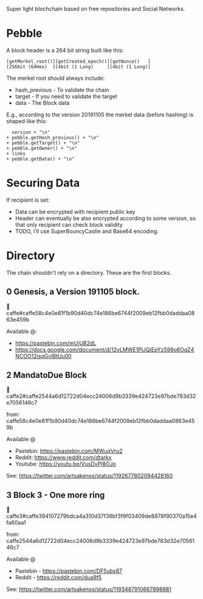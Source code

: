 
Super light blochchain based on free repositories and Social Networks.

Pebble
======

A block header is a 264 bit string built like this:

    [getMerkel_root()][getCreated_epoch()][getNonce()   ]
    [256bit (64Hex)  ][4bit (1 Long)     ][4bit (1 Long)]

The merkel root should always include:

* hash_previous - To validate the chain
* target - If you need to validate the target
* data - The Block data

E.g., according to the version 20191105 the merkel data (before hashing)
is shaped like this:

      version + "\n"
    + pebble.getHash_previous() + "\n"
    + pebble.getTarget() + "\n"
    + pebble.getOwner() + "\n"
    + links
    + pebble.getData() + "\n"

Securing Data
=============
If recipient is set:

* Data can be encrypted with recipient public key
* Header can eventually be also encrypted according to some version, so that only recipient can check block validity
* TODO, i'll use SuperBouncyCastle and Base64 encoding.


Directory
=========
The chain shouldn't rely on a directory. These are the first blocks.

## 0 Genesis, a Version 191105 block. 

💎caffe#caffe58c4e0e81f1b90d40dc74e186be6744f2009eb12fbb0daddaa0863e459b

Available @:

* https://pastebin.com/mUiUB2dL
* https://docs.google.com/document/d/12vLMWE1PlJQiEpYz599o6OqZ4NCOO12isqGvlBtUu00

## 2 MandatoDue Block

💎caffe2#caffe2544a6d12722d04ecc24006d9b3339e424723e97bde783d32e7056146c7

from: caffe58c4e0e81f1b90d40dc74e186be6744f2009eb12fbb0daddaa0863e459b

Available @

* Pastebin: https://pastebin.com/MWuqVru2 
* Reddit: https://www.reddit.com/dtarkx
* Youtube: https://youtu.be/VusDvPl8OJo

See: https://twitter.com/artsakenos/status/1192677802094428160

## 3 Block 3 - One more ring

💎caffe3#caffe394107279bdca4a310d37f38bf3f9f03409de8878f90370a15e4fa60aa1

from: caffe2544a6d12722d04ecc24006d9b3339e424723e97bde783d32e7056146c7

Available @

* Pastebin - https://pastebin.com/DF5ubs87
* Reddit - https://reddit.com/dua9f5

See: https://twitter.com/artsakenos/status/1193487910667898881
